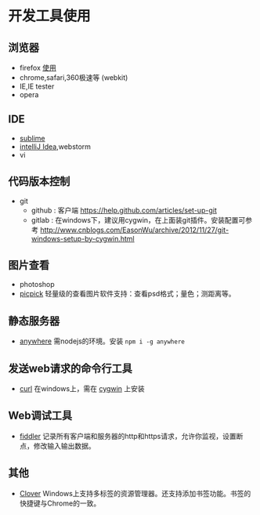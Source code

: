 # 开发工具使用
## 浏览器
* firefox [使用](firefox.md)
* chrome,safari,360极速等 (webkit)
* IE,IE tester
* opera

## IDE
* [sublime](http://www.sublimetext.com/3)
* [intelliJ Idea](http://www.jetbrains.com/idea/),webstorm
* vi

## 代码版本控制
* git
    * github : 客户端 https://help.github.com/articles/set-up-git
    * gitlab : 在windows下，建议用cygwin，在上面装git插件。安装配置可参考
    http://www.cnblogs.com/EasonWu/archive/2012/11/27/git-windows-setup-by-cygwin.html

## 图片查看
* photoshop
* [picpick](http://www.picpick.org/en/) 轻量级的查看图片软件支持：查看psd格式；量色；测距离等。

## 静态服务器
* [anywhere](https://npmjs.org/package/anywhere) 需nodejs的环境。安装 `npm i -g anywhere`

## 发送web请求的命令行工具
* [curl](http://curl.haxx.se/) 在windows上，需在 [cygwin](http://www.cygwin.com/) 上安装

## Web调试工具
* [fiddler](http://www.telerik.com/fiddler) 记录所有客户端和服务器的http和https请求，允许你监视，设置断点，修改输入输出数据。

## 其他
* [Clover](http://cn.ejie.me/) Windows上支持多标签的资源管理器。还支持添加书签功能。书签的快捷键与Chrome的一致。











